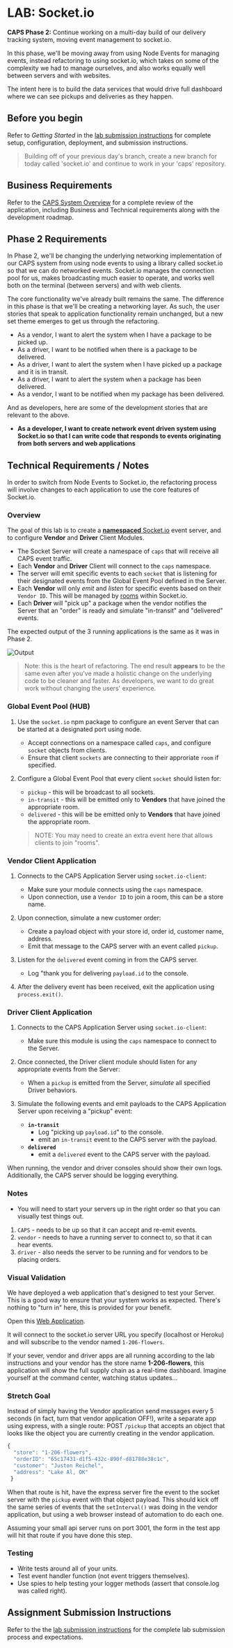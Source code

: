 # LAB: Socket.io

**CAPS Phase 2:** Continue working on a multi-day build of our delivery tracking system, moving event management to socket.io.

In this phase, we'll be moving away from using Node Events for managing events, instead refactoring to using socket.io, which takes on some of the complexity we had to manage ourselves, and also works equally well between servers and with websites.

The intent here is to build the data services that would drive full dashboard where we can see pickups and deliveries as they happen.

## Before you begin

Refer to *Getting Started*  in the [lab submission instructions](../../../reference/submission-instructions/labs/README.md) for complete setup, configuration, deployment, and submission instructions.

> Building off of your previous day's branch, create a new branch for today called 'socket.io' and continue to work in your 'caps' repository.

## Business Requirements

Refer to the [CAPS System Overview](../../apps-and-libraries/caps/README.md) for a complete review of the application, including Business and Technical requirements along with the development roadmap.

## Phase 2 Requirements

In Phase 2, we'll be changing the underlying networking implementation of our CAPS system from using node events to using a library called socket.io so that we can do networked events.  Socket.io manages the connection pool for us, makes broadcasting much easier to operate, and works well both on the terminal (between servers) and with web clients.

The core functionality we've already built remains the same. The difference in this phase is that we'll be creating a networking layer. As such, the user stories that speak to application functionality remain unchanged, but a new set theme emerges to get us through the refactoring.

- As a vendor, I want to alert the system when I have a package to be picked up.
- As a driver, I want to be notified when there is a package to be delivered.
- As a driver, I want to alert the system when I have picked up a package and it is in transit.
- As a driver, I want to alert the system when a package has been delivered.
- As a vendor, I want to be notified when my package has been delivered.

And as developers, here are some of the development stories that are relevant to the above.

- **As a developer, I want to create network event driven system using Socket.io so that I can write code that responds to events originating from both servers and web applications**

## Technical Requirements / Notes

In order to switch from Node Events to Socket.io, the refactoring process will involve changes to each application to use the core features of Socket.io.

### Overview

The goal of this lab is to create a [**namespaced** Socket.io](https://socket.io/docs/v4/namespaces#Custom-namespaces) event server, and to configure **Vendor** and **Driver** Client Modules.

- The Socket Server will create a namespace of `caps` that will receive all CAPS event traffic.
- Each **Vendor** and **Driver** Client will connect to the `caps` namespace.
- The server will emit specific events to each `socket` that is listening for their designated events from the Global Event Pool defined in the Server.
- Each **Vendor** will only *emit* and *listen* for specific events based on their `Vendor ID`.  This will be managed by [rooms](https://socket.io/docs/v3/rooms/index.html) within Socket.io.
- Each **Driver** will "pick up" a package when the vendor notifies the Server that an "order" is ready and simulate "in-transit" and "delivered" events.

The expected output of the 3 running applications is the same as it was in Phase 2.

![Output](lab-17-output.png)

> Note: this is the heart of refactoring. The end result **appears** to be the same even after you've made a holistic change on the underlying code to be cleaner and faster. As developers, we want to do great work without changing the users' experience.

### Global Event Pool (HUB)

1. Use the `socket.io` npm package to configure an event Server that can be started at a designated port using node.
   - Accept connections on a namespace called `caps`, and configure `socket` objects from clients.
   - Ensure that client `sockets` are connecting to their approriate `room` if specified.

1. Configure a Global Event Pool that every client `socket` should listen for:
    - `pickup` - this will be broadcast to all sockets.
    - `in-transit` - this will be emitted only to **Vendors** that have joined the appropriate room.
    - `delivered` - this will be be emitted only to **Vendors** that have joined the appropriate room.
    > NOTE: You may need to create an extra event here that allows clients to join "rooms".

### Vendor Client Application

1. Connects to the CAPS Application Server using `socket.io-client`:
   - Make sure your module connects using the `caps` namespace.
   - Upon connection, use a `Vendor ID` to join a room, this can be a store name.
  
1. Upon connection, simulate a new customer order:
   - Create a payload object with your store id, order id, customer name, address.
   - Emit that message to the CAPS server with an event called `pickup`.

1. Listen for the `delivered` event coming in from the CAPS server.
   - Log "thank you for delivering `payload.id` to the console.

1. After the delivery event has been received, exit the application using `process.exit()`.

### Driver Client Application

1. Connects to the CAPS Application Server using `socket.io-client`:
   - Make sure this module is using the `caps` namespace to connect to the Server.

1. Once connected, the Driver client module should listen for any appropriate events from the Server:
   - When a `pickup` is emitted from the Server, *simulate* all specified Driver behaviors.

1. Simulate the following events and emit payloads to the CAPS Application Server upon receiving a "pickup" event:
   - **`in-transit`**
     - Log "picking up `payload.id`" to the console.
     - emit an `in-transit` event to the CAPS server with the payload.
   - **`delivered`**
     - emit a `delivered` event to the CAPS server with the payload.

When running, the vendor and driver consoles should show their own logs. Additionally, the CAPS server should be logging everything.

### Notes

- You will need to start your servers up in the right order so that you can visually test things out.

1. `CAPS` - needs to be up so that it can accept and re-emit events.
1. `vendor` - needs to have a running server to connect to, so that it can hear events.
1. `driver` - also needs the server to be running and for vendors to be placing orders.

### Visual Validation

We have deployed a web application that's designed to test your Server. This is a good way to ensure that your system works as expected. There's nothing to "turn in" here, this is provided for your benefit.

Open this [Web Application](https://javascript-401.netlify.app/).

It will connect to the socket.io server URL you specify (localhost or Heroku) and will subscribe to the vendor named `1-206-flowers`.

If your sever, vendor and driver apps are all running according to the lab instructions and your vendor has the store name **1-206-flowers**, this application will show the full supply chain as a real-time dashboard. Imagine yourself at the command center, watching status updates...

### Stretch Goal

Instead of simply having the Vendor application send messages every 5 seconds (in fact, turn that vendor application OFF!), write a separate app using express, with a single route: POST `/pickup` that accepts an object that looks like the object you are currently creating in the vendor application.

```javascript
{
  "store": "1-206-flowers",
  "orderID": "65c17431-d1f5-432c-890f-d81788e38c1c",
  "customer": "Juston Reichel",
  "address": "Lake Al, OK"
 }
```

When that route is hit, have the express server fire the event to the socket server with the `pickup` event with that object payload. This should kick off the same series of events that the `setInterval()` was doing in the vendor application, but using a web browser instead of automation to do each one.

Assuming your small api server runs on port 3001, the form in the test app will hit that route if you have done this step.

### Testing

- Write tests around all of your units.
- Test event handler function (not event triggers themselves).
- Use spies to help testing your logger methods (assert that console.log was called right).

## Assignment Submission Instructions

Refer to the the [lab submission instructions](../../../reference/submission-instructions/labs/README.md) for the complete lab submission process and expectations.
